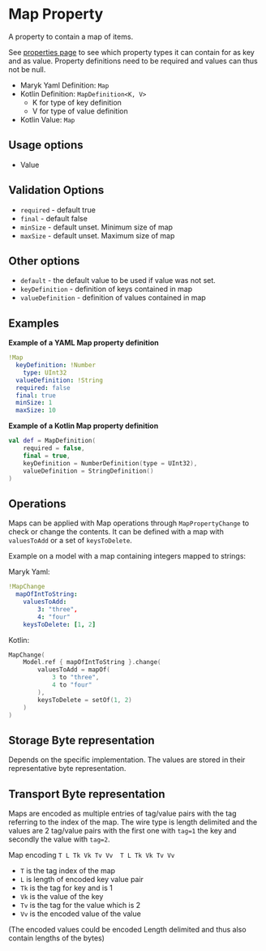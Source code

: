 # Map Property
A property to contain a map of items. 

See [properties page](../properties.md) to see which property types it can contain for
as key and as value. Property definitions need to be required and values can thus not
be null.

- Maryk Yaml Definition: `Map`
- Kotlin Definition: `MapDefinition<K, V>` 
    - K for type of key definition 
    - V for type of value definition
- Kotlin Value: `Map`

## Usage options
- Value

## Validation Options
- `required` - default true
- `final` - default false
- `minSize` - default unset. Minimum size of map
- `maxSize` - default unset. Maximum size of map

## Other options
- `default` - the default value to be used if value was not set.
- `keyDefinition` - definition of keys contained in map
- `valueDefinition` - definition of values contained in map

## Examples

**Example of a YAML Map property definition**
```yaml
!Map
  keyDefinition: !Number
    type: UInt32
  valueDefinition: !String
  required: false
  final: true
  minSize: 1
  maxSize: 10
```

**Example of a Kotlin Map property definition**
```kotlin
val def = MapDefinition(
    required = false,
    final = true,
    keyDefinition = NumberDefinition(type = UInt32),
    valueDefinition = StringDefinition()
)
```

## Operations
Maps can be applied with Map operations through `MapPropertyChange` to check
or change the contents. It can be defined with a map with `valuesToAdd` or a set of 
`keysToDelete`.

Example on a model with a map containing integers mapped to strings:

Maryk Yaml:
```yaml
!MapChange
  mapOfIntToString:
    valuesToAdd:
        3: "three",
        4: "four"
    keysToDelete: [1, 2]
```

Kotlin:
```kotlin
MapChange(
    Model.ref { mapOfIntToString }.change(
        valuesToAdd = mapOf(
            3 to "three",
            4 to "four"
        ),
        keysToDelete = setOf(1, 2)
    )
)
```

## Storage Byte representation
Depends on the specific implementation. The values are stored in their representative byte 
representation.

## Transport Byte representation
Maps are encoded as multiple entries of tag/value pairs with the tag referring to the index
of the map. The wire type is length delimited and the values are 2 tag/value pairs with the
first one with `tag=1` the key and secondly the value with `tag=2`.

Map encoding
``` T L Tk Vk Tv Vv  T L Tk Vk Tv Vv ```

- `T` is the tag index of the map
- `L` is length of encoded key value pair
- `Tk` is the tag for key and is 1
- `Vk` is the value of the key
- `Tv` is the tag for the value which is 2
- `Vv` is the encoded value of the value

(The encoded values could be encoded Length delimited and thus also contain lengths of the bytes)
